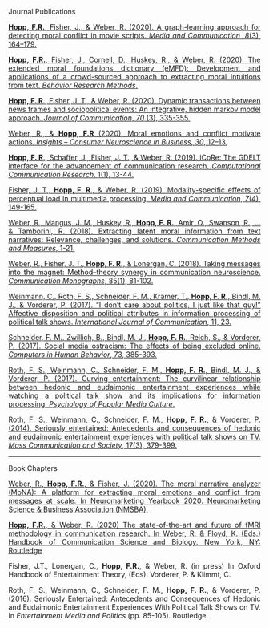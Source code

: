 <i class="fa fa-book-open" style="font-size:25px"></i>  <span class="pub_header"> Journal Publications </span>

<div style="text-align: justify" markdown="1">

[**Hopp, F.R.**, Fisher, J., & Weber, R. (2020). A graph-learning approach for detecting moral conflict in movie scripts. _Media and Communication_, _8_(3), 164–179.](https://www.cogitatiopress.com/mediaandcommunication/article/view/3155)

[**Hopp, F.R.**, Fisher, J., Cornell, D., Huskey, R., & Weber, R. (2020). The extended moral foundations dictionary (eMFD): Development and applications of a crowd-sourced approach to extracting moral intuitions from text. _Behavior Research Methods_.](https://psyarxiv.com/924gq/download?format=pdf) 

[**Hopp, F. R**., Fisher, J. T., & Weber, R. (2020). Dynamic transactions between news frames and sociopolitical events: An integrative, hidden markov model approach. _Journal of Communication_, _70_ (3), 335-355.](https://www.jacobtfisher.com/assets/files/HMM_postprint.pdf)

[Weber, R., & **Hopp, F.R** (2020). Moral emotions and conflict motivate actions. _Insights – Consumer Neuroscience in Business_, _30_, 12–13.](https://fhopp.github.io/publications/moral_conflict.pdf) 

[**Hopp, F. R**., Schaffer, J., Fisher, J. T., & Weber, R. (2019). iCoRe: The GDELT interface for the advancement of communication research. _Computational Communication Research_. 1(1), 13-44.](https://computationalcommunication.org/index.php/ccr/announcement/view/1)

[Fisher, J. T., **Hopp, F. R**., & Weber, R. (2019). Modality-specific effects of perceptual load in multimedia processing. _Media and Communication_, _7_(4), 149-165.](https://www.cogitatiopress.com/mediaandcommunication/article/download/2388/2388)

[Weber, R., Mangus, J. M., Huskey, R., **Hopp, F. R.**, Amir, O., Swanson, R., ... & Tamborini, R. (2018). Extracting latent moral information from text narratives: Relevance, challenges, and solutions. _Communication Methods and Measures_, 1-21.](https://fhopp.github.io/publications/weber2018.pdf)

[Weber, R., Fisher, J. T., **Hopp, F. R.**, & Lonergan, C. (2018). Taking messages into the magnet: Method–theory synergy in communication neuroscience. _Communication Monographs_, 85(1), 81-102.](https://fhopp.github.io/publications/weber2017.pdf)

[Weinmann, C., Roth, F. S., Schneider, F. M., Krämer, T., **Hopp, F. R.**, Bindl, M. J., & Vorderer, P. (2017). “I don’t care about politics, I just like that guy!” Affective disposition and political attributes in information processing of political talk shows. _International Journal of Communication_, 11, 23.](https://fhopp.github.io/publications/weinmann2017.pdf)

[Schneider, F. M., Zwillich, B., Bindl, M. J., **Hopp, F. R.**, Reich, S., & Vorderer, P. (2017). Social media ostracism: The effects of being excluded online. _Computers in Human Behavior_, 73, 385-393.](https://fhopp.github.io/publications/schneider2017.pdf)

[Roth, F. S., Weinmann, C., Schneider, F. M., **Hopp, F. R.**, Bindl, M. J., & Vorderer, P. (2017). Curving entertainment: The curvilinear relationship between hedonic and eudaimonic entertainment experiences while watching a political talk show and its implications for information processing. _Psychology of Popular Media Culture_.](https://fhopp.github.io/publications/roth2017.pdf)

[Roth, F. S., Weinmann, C., Schneider, F. M., **Hopp, F. R.**, & Vorderer, P. (2014). Seriously entertained: Antecedents and consequences of hedonic and eudaimonic entertainment experiences with political talk shows on TV. _Mass Communication and Society_, 17(3), 379-399.](https://fhopp.github.io/publications/roth2014.pdf)

</div>

---

<i class="fa fa-book" style="font-size:25px"> </i>  <span class="pub_header"> Book Chapters </span>

<div style="text-align: justify" markdown="1">

[Weber, R., **Hopp, F.R.**, & Fisher, J. (2020). The moral narrative analyzer (MoNA): A
platform for extracting moral emotions and conflict from messages at scale. In Neuromarketing Yearbook 2020. Neuromarketing Science & Business Association (NMSBA).](https://fhopp.github.io/publications/122.Chapter.Weber_Hopp_Fisher.NeuroYearbook_MoNA.pdf) 

[**Hopp, F.R.**, & Weber, R. (2020) The state-of-the-art and future of fMRI
methodology in communication research. In Weber, R. & Floyd, K. (Eds.) Handbook of Communication Science and Biology. New York, NY: Routledge](https://books.google.com/books?hl=en&lr=&id=4YbiDwAAQBAJ&oi=fnd&pg=PT379&dq=info:zGkReWE1dMoJ:scholar.google.com&ots=ug6U-jqJBj&sig=ZQeFHcLVJYS6eOE6TCDY84C7aDk#v=onepage&q&f=false)

Fisher, J.T., Lonergan, C., **Hopp, F.R.**, & Weber, R. (in press) In Oxford Handbook of Entertainment Theory, (Eds): Vorderer, P. & Klimmt, C.

Roth, F. S., Weinmann, C., Schneider, F. M., **Hopp, F. R.**, & Vorderer, P. (2016). Seriously Entertained: Antecedents and Consequences of Hedonic and Eudaimonic Entertainment Experiences With Political Talk Shows on TV. In _Entertainment Media and Politics_ (pp. 85-105). Routledge.

</div>
